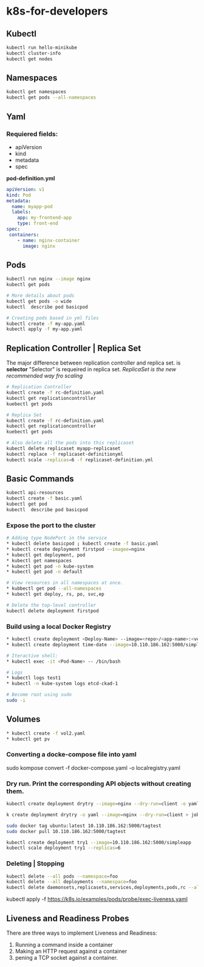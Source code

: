 # k8s-for-developers

## Kubectl

```bash
kubectl run hello-minikube
kubectl cluster-info
kubectl get nodes
```
## Namespaces
```bash
kubectl get namespaces
kubectl get pods --all-namespaces
```
## Yaml

### Requiered fields:
* apiVersion
* kind
* metadata
* spec

**pod-definition.yml**
```yaml
apiVersion: v1
kind: Pod
metadata:
  name: myapp-pod
  labels: 
  	app: my-frontend-app
  	type: front-end
spec:
 containers:
    - name: nginx-container
      image: nginx
```
## Pods
```bash
kubectl run nginx --image nginx
kubectl get pods

# More details about pods
kubectl get pods -o wide
kubectl  describe pod basicpod
```
```bash
# Creating pods based in yml files
kubectl create -f my-app.yaml
kubectl apply -f my-app.yaml
```
## Replication Controller | Replica Set 

The major difference between replication controller and replica set. 
is **selector**
"Selector" is requeired in replica set.
*ReplicaSet is the new recommended way fro scaling*

```bash
# Replication Controller
kubectl create -f rc-definition.yaml
kubectl get replicationcontroller
kuebectl get pods
```

```bash
# Replica Set
kubectl create -f rc-definition.yaml
kubectl get replicationcontroller
kuebectl get pods

# Also delete all the pods into this replicaset
kubectl delete replicaset myapp-replicaset
kubectl replace -f replicaset-definitionyml
kubectl scale -replicas=6 -f replicaset-definition.yml
```

## Basic Commands
```bash
kubectl api-resources
kubectl create -f basic.yaml
kubectl get pod
kubectl  describe pod basicpod

```

### Expose the port to the cluster
```bash
# Adding type NodePort in the service
* kubectl delete basicpod ; kubectl create -f basic.yaml
* kubectl create deployment firstpod --imagee=nginx
* kubectl get deployment, pod
* kubectl get namespaces
* kubectl get pod -n kube-system
* kubectl get pod -n default

# View resources in all namespaces at once. 
* kubbectl get pod --all-namespaces
* kubectl get deploy, rs, po, svc,ep

# Delete the top-level controller
kubectl delete deployment firstpod
```

### Build using a local Docker Registry

```bash
* kubectl create deployment <Deploy-Name> --image=<repo>/<app-name>:<version>
* kubectl create deployment time-date --image=10.110.186.162:5000/simpleapp:v2.2

# Iteractive shell:
* kubectl exec -i​t <Pod-Name> -- /bin/bash

# Logs
* kubectl logs test1
* kubectl -n kube-system logs etcd-ckad-1

# Become root using sudo
sudo -i
```

## Volumes
```bash
* kubectl create -f vol2.yaml
* kubectl get pv
```

### Converting a docke-compose file into yaml
sudo kompose convert -f docker-compose.yaml -o localregistry.yaml


### Dry run. Print the corresponding API objects without creating them.
```bash
kubectl create deployment drytry --image=nginx --dry-run=client -o yaml

k create deployment drytry -o yaml --image=nginx --dry-run=client > job1.yaml

sudo docker tag ubuntu:latest 10.110.186.162:5000/tagtest
sudo docker pull 10.110.186.162:5000/tagtest

kubectl create deployment try1 --image=10.110.186.162:5000/simpleapp
kubectl scale deployment try1 --replicas=6

```

### Deleting | Stopping 
```bash
kubectl delete --all pods --namespace=foo
kubectl delete --all deployments --namespace=foo
kubectl delete daemonsets,replicasets,services,deployments,pods,rc --all

```

kubectl apply -f https://k8s.io/examples/pods/probe/exec-liveness.yaml



## Liveness and Readiness Probes

There are three ways to implement Liveness and Readiness:

01. Running a command inside a container
02. Making an HTTP request against a container
03. pening a TCP socket against a container.



